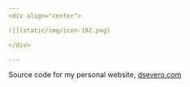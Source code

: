 ```yaml
---   
<div align="center">

![](static/img/icon-192.png)

</div>

---
```

Source code for my personal website, [dsevero.com](https://dsevero.com)
